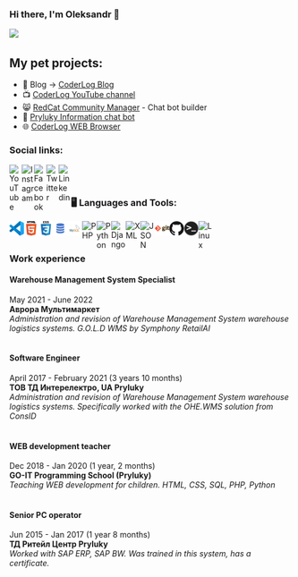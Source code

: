 ### Hi there, I'm Oleksandr 👋 

<img src="https://komarev.com/ghpvc/?username=alexborsch&style=flat">

## My pet projects:
- 📝 Blog -> [CoderLog Blog](https://coderlog.top)
- 📺 [CoderLog YouTube channel](https://www.youtube.com/channel/UCQFJjX4FFGp4zLWo1R-viKQ)
- 😸 [RedCat Community Manager](https://redcat.click) - Chat bot builder
- 💬 [Pryluky Information chat bot](https://prylukyinfobot.tk/)
- 🌐 [CoderLog WEB Browser](https://github.com/alexborsch/coderlog-browser)

### Social links:
[<img align="left" alt="YouTube" width="22px" src="https://coderlog.top/github/icons/youtube.svg" />](https://www.youtube.com/channel/UCQFJjX4FFGp4zLWo1R-viKQ) 
[<img align="left" alt="Instagram" width="22px" src="https://coderlog.top/github/icons/insta.svg" />](https://www.instagram.com/oleksandr_borsch/) 
[<img align="left" alt="Facebook" width="22px" src="https://coderlog.top/github/icons/facebook.svg" />](https://www.facebook.com/alexborschdeveloper)
[<img align="left" alt="Twitter" width="22px" src="https://coderlog.top/github/icons/twitter.svg" />](https://twitter.com/borsch_alex)
[<img align="left" alt="Linkedin" width="22px" src="https://coderlog.top/github/icons/linkedin.svg" />](https://www.linkedin.com/in/alexander-borshch-9a5b38189)

</br></br>
### 🖥️ Languages and Tools:

<img align="left" alt="Visual Studio Code" width="26px" src="https://raw.githubusercontent.com/github/explore/80688e429a7d4ef2fca1e82350fe8e3517d3494d/topics/visual-studio-code/visual-studio-code.png" />
<img align="left" alt="HTML5" width="26px" src="https://raw.githubusercontent.com/github/explore/80688e429a7d4ef2fca1e82350fe8e3517d3494d/topics/html/html.png" />
<img align="left" alt="CSS3" width="26px" src="https://raw.githubusercontent.com/github/explore/80688e429a7d4ef2fca1e82350fe8e3517d3494d/topics/css/css.png" />
<img align="left" alt="SQL" width="26px" src="https://raw.githubusercontent.com/github/explore/80688e429a7d4ef2fca1e82350fe8e3517d3494d/topics/sql/sql.png" />
<img align="left" alt="MySQL" width="26px" src="https://raw.githubusercontent.com/github/explore/80688e429a7d4ef2fca1e82350fe8e3517d3494d/topics/mysql/mysql.png" />
<img align="left" alt="PHP" width="26px" src="https://coderlog.top/github/icons/php.svg" />
<img align="left" alt="Python" width="26px" src="https://coderlog.top/github/icons/python.svg" />
<img align="left" alt="Django" width="26px" src="https://coderlog.top/github/icons/django.svg" />
<img align="left" alt="XML" width="26px" src="https://coderlog.top/github/icons/xml.svg" />
<img align="left" alt="JSON" width="26px" src="https://coderlog.top/github/icons/json.svg" />
<img align="left" alt="Git" width="26px" src="https://raw.githubusercontent.com/github/explore/80688e429a7d4ef2fca1e82350fe8e3517d3494d/topics/git/git.png" />
<img align="left" alt="GitHub" width="26px" src="https://raw.githubusercontent.com/github/explore/78df643247d429f6cc873026c0622819ad797942/topics/github/github.png" />
<img align="left" alt="Terminal" width="26px" src="https://raw.githubusercontent.com/github/explore/80688e429a7d4ef2fca1e82350fe8e3517d3494d/topics/terminal/terminal.png" />
<img align="left" alt="Linux" width="26px" src="https://coderlog.top/github/icons/linux.svg" />

</br>
</br>

### Work experience

#### Warehouse Management System Specialist

May 2021 - June 2022</br>
**Аврора Мультимаркет**</br>
*Administration and revision of Warehouse Management System warehouse logistics systems. G.O.L.D WMS by Symphony RetailAI*</br></br>

#### Software Engineer

April 2017 - February 2021 (3 years 10 months)</br>
**ТОВ ТД Интерелектро, UA Pryluky**</br>
*Administration and revision of Warehouse Management System warehouse logistics systems. Specifically worked with the OHE.WMS solution from ConsID*</br></br>

#### WEB development teacher

Dec 2018 - Jan 2020 (1 year, 2 months)</br>
**GO-IT Programming School (Pryluky)**</br>
*Teaching WEB development for children. HTML, CSS, SQL, PHP, Python*</br></br>

#### Senior PC operator

Jun 2015 - Jan 2017 (1 year 8 months)</br>
**ТД Ритейл Центр Pryluky**</br>
*Worked with SAP ERP, SAP BW. Was trained in this system, has a certificate.*</br></br>


